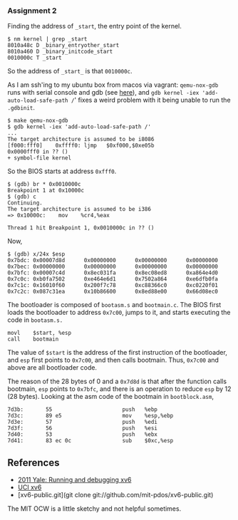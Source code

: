 ### Assignment 2

Finding the address of `_start`, the entry point of the kernel.

```
$ nm kernel | grep _start
8010a48c D _binary_entryother_start                                                                  
8010a460 D _binary_initcode_start                                                                    
0010000c T _start
```

So the address of `_start_` is that `0010000c`.

As I am ssh'ing to my ubuntu box from macos via vagrant: `qemu-nox-gdb` runs with serial console and gdb (see [here](https://pdos.csail.mit.edu/6.828/2010/labguide.html)), and `gdb kernel -iex 'add-auto-load-safe-path /`' fixes a weird problem with it being unable to run the `.gdbinit`. 
 
```
$ make qemu-nox-gdb
$ gdb kernel -iex 'add-auto-load-safe-path /'
...
The target architecture is assumed to be i8086
[f000:fff0]    0xffff0: ljmp   $0xf000,$0xe05b
0x0000fff0 in ?? ()
+ symbol-file kernel
```

So the BIOS starts at address `0xfff0`.

```
$ (gdb) br * 0x0010000c
Breakpoint 1 at 0x10000c
$ (gdb) c
Continuing.
The target architecture is assumed to be i386
=> 0x10000c:    mov    %cr4,%eax

Thread 1 hit Breakpoint 1, 0x0010000c in ?? ()
```

Now,
```
$ (gdb) x/24x $esp
0x7bdc: 0x00007d8d      0x00000000      0x00000000      0x00000000
0x7bec: 0x00000000      0x00000000      0x00000000      0x00000000
0x7bfc: 0x00007c4d      0x8ec031fa      0x8ec08ed8      0xa864e4d0
0x7c0c: 0xb0fa7502      0xe464e6d1      0x7502a864      0xe6dfb0fa
0x7c1c: 0x16010f60      0x200f7c78      0xc88366c0      0xc0220f01
0x7c2c: 0x087c31ea      0x10b86600      0x8ed88e00      0x66d08ec0
```

The bootloader is composed of `bootasm.s` and `bootmain.c`. The BIOS first loads the bootloader to address `0x7c00`, jumps to it, and starts executing the code in `bootasm.s.`
```
movl	$start, %esp
call	bootmain
```

The value of `$start` is the address of the first instruction of the bootloader, and `esp` first points to `0x7c00`, and then calls bootmain. Thus, `0x7c00` and above are all bootloader code.

The reason of the 28 bytes of 0 and a `0x7d8d` is that after the function calls bootmain, `esp` points to `0x7bfc`, and there is an operation to reduce `esp` by 12 (28 bytes). Looking at the asm code of the bootmain in `bootblock.asm`,
```
7d3b:       55                      push   %ebp
7d3c:       89 e5                   mov    %esp,%ebp
7d3e:       57                      push   %edi
7d3f:       56                      push   %esi
7d40:       53                      push   %ebx
7d41:       83 ec 0c                sub    $0xc,%esp
``` 

## References
- [2011 Yale: Running and debugging xv6](https://web.archive.org/web/20190308091152/http://zoo.cs.yale.edu/classes/cs422/2011/lec/l2-hw)
- [UCI xv6](https://www.ics.uci.edu/~aburtsev/238P/hw/hw2-boot-xv6.html)
- [xv6-public.git](git clone git://github.com/mit-pdos/xv6-public.git)

The MIT OCW is a little sketchy and not helpful sometimes.







